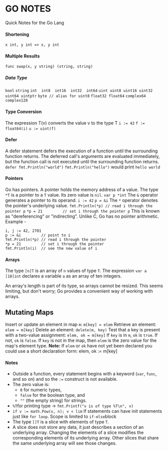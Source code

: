 # GO NOTES
Quick Notes for the Go Lang

#### Shortening 
`x int, y int => x, y int`

#### Multiple Results
`func swap(x, y string) (string, string)`

##### Data Type
`bool`
`string`
`int  int8  int16  int32  int64`
`uint uint8 uint16 uint32 uint64 uintptr`
`byte // alias for uint8`
`float32 float64`
`complex64 complex128`

#### Type Conversion
The expression T(v) converts the value v to the type T
`i := 42`
`f := float64(i)`
`u := uint(f)`

#### Defer
A defer statement defers the execution of a function until the surrounding function returns.
The deferred call's arguments are evaluated immediately, but the function call is not executed until the surrounding function returns.
`defer fmt.Println("world")`
`fmt.Println("hello")`
would print `hello world`

#### Pointers
Go has pointers. A pointer holds the memory address of a value.
The type  `*T`  is a pointer to a  `T`  value. Its zero value is  `nil`.
`var p *int`
The  `&`  operator generates a pointer to its operand.
`i := 42`
`p = &i`
The  `*`  operator denotes the pointer's underlying value.
`fmt.Println(*p) // read i through the pointer p`
`*p = 21         // set i through the pointer p`
This is known as "dereferencing" or "indirecting".
Unlike C, Go has no pointer arithmetic.
Example - 
	
	i, j := 42, 2701
	p := &i         // point to i
	fmt.Println(*p) // read i through the pointer
	*p = 21         // set i through the pointer
	fmt.Println(i)  // see the new value of i

#### Arrays

The type  `[n]T`  is an array of  `n`  values of type  `T`.
The expression
`var a [10]int`
declares a variable  `a`  as an array of ten integers.

An array's length is part of its type, so arrays cannot be resized. This seems limiting, but don't worry; Go provides a convenient way of working with arrays.

## Mutating Maps

Insert or update an element in map  `m`:
`m[key] = elem`
Retrieve an element:
`elem = m[key]`
Delete an element:
`delete(m, key)`
Test that a key is present with a two-value assignment:
`elem, ok = m[key]`
If  `key`  is in  `m`,  `ok`  is  `true`. If not,  `ok`  is  `false`.
If  `key`  is not in the map, then  `elem`  is the zero value for the map's element type.
**Note:**  If  `elem`  or  `ok`  have not yet been declared you could use a short declaration form:
elem, ok := m[key]

#### Notes 
- Outside a function, every statement begins with a keyword (`var`, `func`, and so on) and so the `:=` construct is not available.
- The zero value is:
	-   `0`  for numeric types,
	-   `false`  for the boolean type, and
	-   `""`  (the empty string) for strings.
- `%T`for printing type -> `fmt.Printf("v is of type %T\n", v)`
- `if v := math.Pow(x, n); v < lim` If statements can have init statements just like `for loop`. Scope is limited to `if-else`block
- The type `[]T` is a slice with elements of type `T`.
- A slice does not store any data, it just describes a section of an underlying array. Changing the elements of a slice modifies the corresponding elements of its underlying array. Other slices that share the same underlying array will see those changes.
